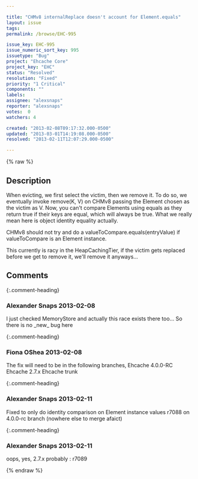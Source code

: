 ```yaml
---

title: "CHMv8 internalReplace doesn't account for Element.equals"
layout: issue
tags: 
permalink: /browse/EHC-995

issue_key: EHC-995
issue_numeric_sort_key: 995
issuetype: "Bug"
project: "Ehcache Core"
project_key: "EHC"
status: "Resolved"
resolution: "Fixed"
priority: "1 Critical"
components: ""
labels: 
assignee: "alexsnaps"
reporter: "alexsnaps"
votes:  0
watchers: 4

created: "2013-02-08T09:17:32.000-0500"
updated: "2013-03-01T14:19:08.000-0500"
resolved: "2013-02-11T12:07:29.000-0500"

---
```




{% raw %}



## Description

<div markdown="1" class="description">

When evicting, we first select the victim, then we remove it.
To do so, we eventually invoke remove(K, V) on CHMv8 passing the Element chosen as the victim as V. Now, you can't compare Elements using equals as they return true if their keys are equal, which will always be true. What we really mean here is object identity equality actually. 

CHMv8 should not try and do a valueToCompare.equals(entryValue) if valueToCompare is an Element instance. 

This currently is racy in the HeapCachingTier, if the victim gets replaced before we get to remove it, we'll remove it anyways...  

</div>

## Comments


{:.comment-heading}
### **Alexander Snaps** <span class="date">2013-02-08</span>

<div markdown="1" class="comment">

I just checked MemoryStore and actually this race exists there too... So there is no \_new\_ bug here

</div>


{:.comment-heading}
### **Fiona OShea** <span class="date">2013-02-08</span>

<div markdown="1" class="comment">

The fix will need to be in the following branches,
Ehcache 4.0.0-RC
Ehcache 2.7.x
Ehcache trunk

</div>


{:.comment-heading}
### **Alexander Snaps** <span class="date">2013-02-11</span>

<div markdown="1" class="comment">

Fixed to only do identity comparison on Element instance values
r7088 on 4.0.0-rc branch
(nowhere else to merge afaict)

</div>


{:.comment-heading}
### **Alexander Snaps** <span class="date">2013-02-11</span>

<div markdown="1" class="comment">

oops, yes, 2.7.x probably : r7089

</div>



{% endraw %}
